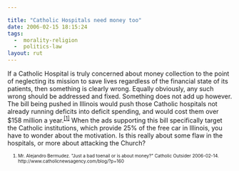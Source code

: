 ```yaml
---

title: "Catholic Hospitals need money too"
date: 2006-02-15 18:15:24
tags:
  -  morality-religion
  -  politics-law
layout: rut
---
```



<p>If a Catholic Hospital is truly concerned about money collection to the point of neglecting its mission to save lives regardless of the financial state of its patients, then something is clearly wrong. Equally obviously, any such wrong should be addressed and fixed. Something does not add up however.  The bill being pushed in Illinois would push those Catholic hospitals not already running deficits into deficit spending, and would cost them over $158 million a year.<sup><a href="http://www.catholicnewsagency.com/blog/?p=160" title="Just a bad toenail or is about money?">[1]</a></sup> When the ads supporting this bill specifically target the Catholic institutions, which provide 25% of the free car in Illinois, you have to wonder about the motivation.  Is this really about some flaw in the hospitals, or more about attacking the Church?</p>  <ol><font size="-2"><li><font size="-2">Mr. Alejandro Bermudez. "Just a bad toenail or is about money?"  Catholic Outsider 2006-02-14.  http://www.catholicnewsagency.com/blog/?p=160 </font></li></font></ol>

